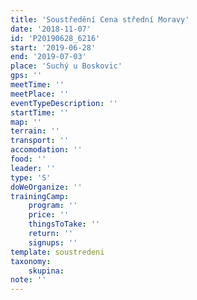 ```yaml
---
title: 'Soustředění Cena střední Moravy'
date: '2018-11-07'
id: 'P20190628_6216'
start: '2019-06-28'
end: '2019-07-03'
place: 'Suchý u Boskovic'
gps: ''
meetTime: ''
meetPlace: ''
eventTypeDescription: ''
startTime: ''
map: ''
terrain: ''
transport: ''
accomodation: ''
food: ''
leader: ''
type: 'S'
doWeOrganize: ''
trainingCamp:
    program: ''
    price: ''
    thingsToTake: ''
    return: ''
    signups: ''
template: soustredeni
taxonomy:
    skupina:
note: ''
---
```

